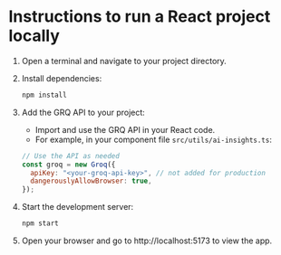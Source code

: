 # Instructions to run a React project locally

1.  Open a terminal and navigate to your project directory.

2.  Install dependencies:

    ```bash
    npm install
    ```

3.  Add the GRQ API to your project:

    - Import and use the GRQ API in your React code.
    - For example, in your component file `src/utils/ai-insights.ts`:

    ```js
    // Use the API as needed
    const groq = new Groq({
      apiKey: "<your-groq-api-key>", // not added for production
      dangerouslyAllowBrowser: true,
    });
    ```

4.  Start the development server:

    ```bash
    npm start
    ```

5.  Open your browser and go to http://localhost:5173 to view the app.
